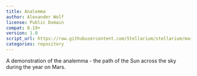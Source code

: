 ```yaml
---
title: Analemma
author: Alexander Wolf
license: Public Domain
compat: 0.19+
version: 1.0
script_url: https://raw.githubusercontent.com/Stellarium/stellarium/master/scripts/martian_analemma.ssc
categories: repository
---
```

A demonstration of the analemma - the path of the Sun across the sky during the year on Mars.

